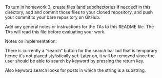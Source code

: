 To turn in homework 3, create files (and subdirectories if needed) in
this directory, add and commit those files to your cloned repository,
and push your commit to your bare repository on GitHub.

Add any general notes or instructions for the TAs to this README file.
The TAs will read this file before evaluating your work.

Notes on implementation:

There is currently a “search” button for the search bar but that is temporary hence it's not placed stylistically yet.
Later on, it will be removed since the user should be able to search by keyword by pressing the return key.

Also keyword search looks for posts in which the string is a substring.


